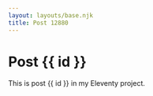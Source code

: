 ```yaml
---
layout: layouts/base.njk
title: Post 12880
---
```


# Post {{ id }}

This is post {{ id }} in my Eleventy project.
